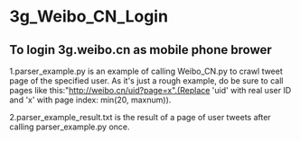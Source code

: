 3g_Weibo_CN_Login
=================

To login 3g.weibo.cn as mobile phone brower
-----------------
1.parser_example.py is an example of calling Weibo_CN.py to crawl tweet page of the specified user. As it's just a rough example, do be sure to call pages like this:"http://weibo.cn/uid?page=x".(Replace 'uid' with real user ID and 'x' with page index: min(20, maxnum)).

2.parser_example_result.txt is the result of a page of user tweets after calling parser_example.py once.
